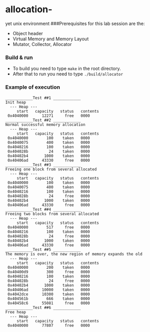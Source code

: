 # allocation-
yet unix environment 
###Prerequisites for this lab session are the:

- Object header
- Virtual Memory and Memory Layout
- Mutator, Collector, Allocator
### Build & run

- To build you need to type `make` in the root directory.
- After that to run you need to type `./build/allocator`
### Example of execution 
```
____________Test ##1 ____________
Init heap
  --- Heap ---
     start   capacity   status   contents
 0x4040000      12271     free   0000
____________Test ##2 ____________
Normal successful memory allocation
  --- Heap ---
     start   capacity   status   contents
 0x4040000        100    taken   0000
 0x4040075        400    taken   0000
 0x4040216        100    taken   0000
 0x404028b         24    taken   0000
 0x40402b4       1000    taken   0000
 0x40406ad      43330     free   0000
____________Test ##3 ____________
Freeing one block from several allocated
  --- Heap ---
     start   capacity   status   contents
 0x4040000        100    taken   0000
 0x4040075        400    taken   0000
 0x4040216        100    taken   0000
 0x404028b         24     free   0000
 0x40402b4       1000    taken   0000
 0x40406ad      43330     free   0000
____________Test ##4 ____________
Freeing two blocks from several allocated
  --- Heap ---
     start   capacity   status   contents
 0x4040000        517     free   0000
 0x4040216        100    taken   0000
 0x404028b         24     free   0000
 0x40402b4       1000    taken   0000
 0x40406ad      43330     free   0000
____________Test ##5 ____________
The memory is over, the new region of memory expands the old
  --- Heap ---
     start   capacity   status   contents
 0x4040000        200    taken   0000
 0x40400d9        300     free   0000
 0x4040216        100    taken   0000
 0x404028b         24     free   0000
 0x40402b4       1000    taken   0000
 0x40406ad      10000    taken   0000
 0x4042dce      10300    taken   0000
 0x404561b        666    taken   0000
 0x40458c6      55081     free   0000
____________Test ##6 ____________
Free heap
  --- Heap ---
     start   capacity   status   contents
 0x4040000      77807     free   0000
```
